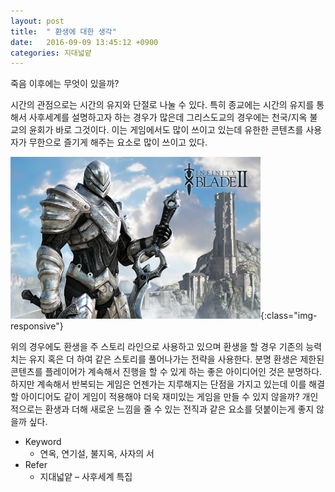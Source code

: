 ```yaml
---
layout: post
title:  " 환생에 대한 생각"
date:   2016-09-09 13:45:12 +0900
categories: 지대넓얕
---
```

죽음 이후에는 무엇이 있을까?

시간의 관점으로는 시간의 유지와 단절로 나눌 수 있다. 
특히 종교에는 시간의 유지를 통해서 사후세계를 설명하고자 하는 경우가 많은데 그리스도교의 경우에는 천국/지옥 불교의 윤회가 바로 그것이다. 
이는 게임에서도 많이 쓰이고 있는데 유한한 콘텐츠를 사용자가 무한으로 즐기게 해주는 요소로 많이 쓰이고 있다.

![image-title-here](/images/infinity.png){:class="img-responsive"}

위의 경우에도 환생을 주 스토리 라인으로 사용하고 있으며 환생을 할 경우 기존의 능력치는 유지 혹은 더 하여 같은 스토리를 풀어나가는 전략을 사용한다. 
분명 환생은 제한된 콘텐츠를 플레이어가 계속해서 진행을 할 수 있게 하는 좋은 아이디어인 것은 분명하다. 
하지만 계속해서 반복되는 게임은 언젠가는 지루해지는 단점을 가지고 있는데 이를 해결할 아이디어도 같이 게임이 적용해야 더욱 재미있는 게임을 만들 수 있지 않을까?
개인적으로는 환생과 더해 새로운 느낌을 줄 수 있는 전직과 같은 요소를 덧붙이는게 좋지 않을까 싶다.

- Keyword
  - 연옥, 연기설, 불지옥, 사자의 서
- Refer
  - 지대넓얕 – 사후세계 특집

